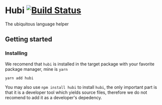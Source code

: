 # Hubi [![Build Status](https://travis-ci.org/mvcds/hubi.svg?branch=master)](https://travis-ci.org/mvcds/hubi)

The ubiquitous language helper

## Getting started

### Installing

We recomend that `hubi` is installed in the target package with your favorite package manager, mine is `yarn`

```
yarn add hubi
```

You may also use `npm install hubi` to install `hubi`, the only important part is that it is a developer tool which yields source files, therefore we do not recomend to add it as a developer's depedency.
